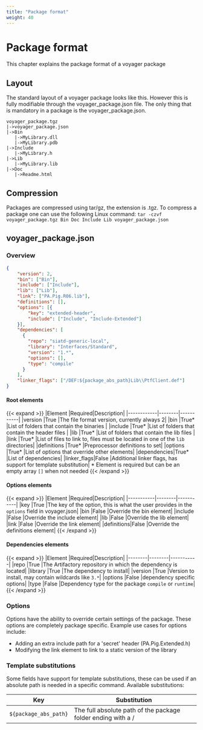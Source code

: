 ```yaml
---
title: "Package format"
weight: 40
---
```

# Package format
This chapter explains the package format of a voyager package

## Layout
The standard layout of a voyager package looks like this. However this is fully modifiable through the voyager_package.json file.
The only thing that is mandatory in a package is the voyager_package.json.
```
voyager_package.tgz
|->voyager_package.json
|->Bin
   |->MyLibrary.dll
   |->MyLibrary.pdb
|->Include
   |->MyLibrary.h
|->Lib
   |->MyLibrary.lib
|->Doc
   |->Readme.html
```

## Compression
Packages are compressed using tar/gz, the extension is .tgz. To compress a package one can use the following Linux command:
`tar -czvf voyager_package.tgz Bin Doc Include Lib voyager_package.json`

## voyager_package.json

### Overview
```json
{
    "version": 2,
    "bin": ["Bin"],
    "include": ["Include"],
    "lib": ["Lib"],
    "link": ["PA.Pig.R06.lib"],
    "definitions": [],
    "options": [{
        "key": "extended-header",
        "include": ["Include", "Include-Extended"]
    }],
    "dependencies": [
      {
        "repo": "siatd-generic-local",
        "library": "Interfaces/Standard",
        "version": "1.*",
        "options": [],
        "type": "compile"
      }
    ],
    "linker_flags": ["/DEF:${package_abs_path}Lib\\PtfClient.def"]
}
```
#### Root elements
{{< expand >}}
|Element     |Required|Description|
|------------|--------|-----------|
|version     |True    |The file format version, currently always 2|
|bin         |True*   |List of folders that contain the binaries  |
|include     |True*   |List of folders that contain the header files |
|lib         |True*   |List of folders that contain the lib files |
|link        |True*   |List of files to link to, files must be located in one of the `lib` directories|
|definitions |True*   |Preprocessor definitions to set|
|options     |True*   |List of options that override other elements|
|dependencies|True*   |List of dependencies|
|linker_flags|False   |Additional linker flags, has support for template substitution|
\* Element is required but can be an empty array `[]` when not needed
{{< /expand >}}

#### Options elements
{{< expand >}}
|Element    |Required|Description|
|-----------|--------|-----------|
|key        |True    |The key of the option, this is what the user provides in the `options` field in voyager.json|
|bin        |False   |Override the bin element|
|include    |False   |Override the include element|
|lib        |False   |Override the lib element|
|link       |False   |Override the link element|
|definitions|False   |Override the definitions element|
{{< /expand >}}

#### Dependencies elements
{{< expand >}}
|Element |Required|Description|
|--------|--------|-----------|
|repo    |True    |The Artifactory repository in which the dependency is located|
|library |True    |The dependency to install|
|version |True    |Version to install, may contain wildcards like `3.*`|
|options |False   |dependency specific options|
|type    |False   |Dependency type for the package `compile` or `runtime`|
{{< /expand >}}

### Options
Options have the ability to override certain settings of the package. These options are completely package specific.
Example use cases for options include:

* Adding an extra include path for a 'secret' header (PA.Pig.Extended.h)
* Modifying the link element to link to a static version of the library

### Template substitutions
Some fields have support for template substitutions, these can be used if an absolute path is needed in a specific command.
Available substitutions:

|Key                  |Substitution|
|---------------------|------------|
|`${package_abs_path}`|The full absolute path of the package folder ending with a /|
